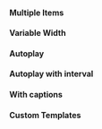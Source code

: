 <rv-bind-content class="pt-3">
  <template>
    <rv-example-tabs handle="bs4-slideshow-1" class="pt-3">
      <template type="single-html-file">
        <bs4-slideshow control-prev-icon-src="{{ 'arrow_carrot_alt.svg' | asset_url }}" control-next-icon-src="{{ 'arrow_carrot_alt.svg' | asset_url }}" indicator-inactive-icon-src="{{ 'icon_circle-empty.svg' | asset_url }}" indicator-active-icon-src="{{ 'icon_circle-selected.svg' | asset_url }}" sticky="true" autoplay="false" autoplay-interval="10000">
          <div class="slideshow-inner">
            <div class="slide col-12 p-0">
              <img lazyload="lazy" class="img-fluid w-100" src="https://picsum.photos/1000/400?random=1" alt="Static Random Image from https://picsum.photos/">
              <div class="slide-caption">
                <h1>bs4-slideshow<br><small>The last bootstrap carousel you'll ever need</small></h1>
              </div>
            </div>
            <div class="slide col-12 p-0">
              <img lazyload="lazy" class="img-fluid w-100" src="https://picsum.photos/1000/400?random=2" alt="Static Random Image from https://picsum.photos/">
            </div>
            <div class="slide col-12 p-0">
              <img lazyload="lazy" class="img-fluid w-100" src="https://picsum.photos/1000/400?random=3" alt="Static Random Image from https://picsum.photos/">
            </div>
            <div class="slide col-12 p-0">
              <img lazyload="lazy" class="img-fluid w-100" src="https://picsum.photos/1000/400?random=4" alt="Static Random Image from https://picsum.photos/">
            </div>
            <div class="slide col-12 p-0">
              <img lazyload="lazy" class="img-fluid w-100" src="https://picsum.photos/1000/400?random=5" alt="Static Random Image from https://picsum.photos/">
            </div>
            <div class="slide col-12 p-0">
              <img lazyload="lazy" class="img-fluid w-100" src="https://picsum.photos/1000/400?random=6" alt="Static Random Image from https://picsum.photos/">
            </div>
            <div class="slide col-12 p-0">
              <img lazyload="lazy" class="img-fluid w-100" src="https://picsum.photos/1000/400?random=7" alt="Static Random Image from https://picsum.photos/">
            </div>
            <div class="slide col-12 p-0">
              <img lazyload="lazy" class="img-fluid w-100" src="https://picsum.photos/1000/400?random=8" alt="Static Random Image from https://picsum.photos/">
            </div>
          </div>
        </bs4-slideshow>
      </template>
    </rv-example-tabs>
  </template>
</rv-bind-content>

#### Multiple Items

<rv-bind-content class="pt-3">
  <template>
    <rv-example-tabs handle="bs4-slideshow-1" class="pt-3">
      <template type="single-html-file">
        <bs4-slideshow control-prev-icon-src="{{ 'arrow_carrot.svg' | asset_url }}" control-next-icon-src="{{ 'arrow_carrot.svg' | asset_url }}" indicator-inactive-icon-src="{{ 'icon_circle-empty.svg' | asset_url }}" indicator-active-icon-src="{{ 'icon_circle-selected.svg' | asset_url }}" slides-to-scroll="3" indicators="false">
          <div class="slideshow-inner">
            <div class="slide col-4">
              <img lazyload="lazy" class="img-fluid w-100" src="https://picsum.photos/1000/400?random=1" alt="Static Random Image from https://picsum.photos/">
            </div>
            <div class="slide col-4">
              <img lazyload="lazy" class="img-fluid w-100" src="https://picsum.photos/1000/400?random=2" alt="Static Random Image from https://picsum.photos/">
            </div>
            <div class="slide col-4">
              <img lazyload="lazy" class="img-fluid w-100" src="https://picsum.photos/1000/400?random=3" alt="Static Random Image from https://picsum.photos/">
            </div>
            <div class="slide col-4">
              <img lazyload="lazy" class="img-fluid w-100" src="https://picsum.photos/1000/400?random=4" alt="Static Random Image from https://picsum.photos/">
            </div>
            <div class="slide col-4">
              <img lazyload="lazy" class="img-fluid w-100" src="https://picsum.photos/1000/400?random=5" alt="Static Random Image from https://picsum.photos/">
            </div>
            <div class="slide col-4">
              <img lazyload="lazy" class="img-fluid w-100" src="https://picsum.photos/1000/400?random=6" alt="Static Random Image from https://picsum.photos/">
            </div>
            <div class="slide col-4">
              <img lazyload="lazy" class="img-fluid w-100" src="https://picsum.photos/1000/400?random=7" alt="Static Random Image from https://picsum.photos/">
            </div>
            <div class="slide col-4">
              <img lazyload="lazy" class="img-fluid w-100" src="https://picsum.photos/1000/400?random=8" alt="Static Random Image from https://picsum.photos/">
            </div>
            <div class="slide col-4">
              <img lazyload="lazy" class="img-fluid w-100" src="https://picsum.photos/1000/400?random=9" alt="Static Random Image from https://picsum.photos/">
            </div>
            <div class="slide col-4">
              <img lazyload="lazy" class="img-fluid w-100" src="https://picsum.photos/1000/400?random=10" alt="Static Random Image from https://picsum.photos/">
            </div>
            <div class="slide col-4">
              <img lazyload="lazy" class="img-fluid w-100" src="https://picsum.photos/1000/400?random=11" alt="Static Random Image from https://picsum.photos/">
            </div>
            <div class="slide col-4">
              <img lazyload="lazy" class="img-fluid w-100" src="https://picsum.photos/1000/400?random=12" alt="Static Random Image from https://picsum.photos/">
            </div>
          </div>
        </bs4-slideshow>
      </template>
    </rv-example-tabs>
  </template>
</rv-bind-content>

#### Variable Width

<rv-bind-content class="pt-3">
  <template>
    <rv-example-tabs handle="bs4-slideshow-1" class="pt-3">
      <template type="single-html-file">
        <bs4-slideshow control-prev-icon-src="{{ 'arrow_carrot.svg' | asset_url }}" control-next-icon-src="{{ 'arrow_carrot.svg' | asset_url }}" indicator-inactive-icon-src="{{ 'icon_circle-empty.svg' | asset_url }}" indicator-active-icon-src="{{ 'icon_circle-selected.svg' | asset_url }}">
          <div class="slideshow-inner align-items-center">
            <div class="slide-placeholder col-3">&nbsp;</div>
            <div class="slide col-6">
              <img lazyload="lazy" class="img-fluid w-100" src="https://picsum.photos/600/600?random=1" alt="Static Random Image from https://picsum.photos/">
            </div>
            <div class="slide col-4">
              <img lazyload="lazy" class="img-fluid w-100" src="https://picsum.photos/1000/400?random=2" alt="Static Random Image from https://picsum.photos/">
            </div>
            <div class="slide col-2">
              <img lazyload="lazy" class="img-fluid w-100" src="https://picsum.photos/1000/400?random=3" alt="Static Random Image from https://picsum.photos/">
            </div>
            <div class="slide col-6">
              <img lazyload="lazy" class="img-fluid w-100" src="https://picsum.photos/1000/400?random=4" alt="Static Random Image from https://picsum.photos/">
            </div>
            <div class="slide col-3">
              <img lazyload="lazy" class="img-fluid w-100" src="https://picsum.photos/1000/400?random=5" alt="Static Random Image from https://picsum.photos/">
            </div>
            <div class="slide col-8">
              <img lazyload="lazy" class="img-fluid w-100" src="https://picsum.photos/1000/400?random=6" alt="Static Random Image from https://picsum.photos/">
            </div>
            <div class="slide col-5">
              <img lazyload="lazy" class="img-fluid w-100" src="https://picsum.photos/1000/400?random=7" alt="Static Random Image from https://picsum.photos/">
            </div>
            <div class="slide col-4">
              <img lazyload="lazy" class="img-fluid w-100" src="https://picsum.photos/1000/400?random=8" alt="Static Random Image from https://picsum.photos/">
            </div>
            <div class="slide-placeholder col-4">&nbsp;</div>
          </div>
        </bs4-slideshow>
      </template>
    </rv-example-tabs>
  </template>
</rv-bind-content>

#### Autoplay

<rv-bind-content class="pt-3">
  <template>
    <rv-example-tabs handle="bs4-slideshow-1" class="pt-3">
      <template type="single-html-file">
        <bs4-slideshow autoplay="false" autoplay-velocity="0.05" control-prev-icon-src="{{ 'arrow_carrot.svg' | asset_url }}" indicator-inactive-icon-src="{{ 'icon_circle-empty.svg' | asset_url }}" indicator-active-icon-src="{{ 'icon_circle-selected.svg' | asset_url }}" control-next-icon-src="{{ 'arrow_carrot.svg' | asset_url }}">
          <div class="slideshow-inner">
            <div class="slide-placeholder col-4">&nbsp;</div>
            <div class="slide col-4">
              <img lazyload="lazy" class="img-fluid w-100" src="https://picsum.photos/1000/400?random=1" alt="Static Random Image from https://picsum.photos/">
            </div>
            <div class="slide col-4">
              <img lazyload="lazy" class="img-fluid w-100" src="https://picsum.photos/1000/400?random=2" alt="Static Random Image from https://picsum.photos/">
            </div>
            <div class="slide col-4">
              <img lazyload="lazy" class="img-fluid w-100" src="https://picsum.photos/1000/400?random=3" alt="Static Random Image from https://picsum.photos/">
            </div>
            <div class="slide col-4">
              <img lazyload="lazy" class="img-fluid w-100" src="https://picsum.photos/1000/400?random=4" alt="Static Random Image from https://picsum.photos/">
            </div>
            <div class="slide col-4">
              <img lazyload="lazy" class="img-fluid w-100" src="https://picsum.photos/1000/400?random=5" alt="Static Random Image from https://picsum.photos/">
            </div>
            <div class="slide col-4">
              <img lazyload="lazy" class="img-fluid w-100" src="https://picsum.photos/1000/400?random=6" alt="Static Random Image from https://picsum.photos/">
            </div>
            <div class="slide col-4">
              <img lazyload="lazy" class="img-fluid w-100" src="https://picsum.photos/1000/400?random=7" alt="Static Random Image from https://picsum.photos/">
            </div>
            <div class="slide col-4">
              <img lazyload="lazy" class="img-fluid w-100" src="https://picsum.photos/1000/400?random=8" alt="Static Random Image from https://picsum.photos/">
            </div>
            <div class="slide-placeholder col-4">&nbsp;</div>
          </div>
        </bs4-slideshow>
      </template>
    </rv-example-tabs>
  </template>
</rv-bind-content>

#### Autoplay with interval

<rv-bind-content class="pt-3">
  <template>
    <rv-example-tabs handle="bs4-slideshow-1" class="pt-3">
      <template type="single-html-file">
        <h2 class="text-center"></h2>
        <bs4-slideshow autoplay="false" autoplay-interval="4000" control-prev-icon-src="{{ 'arrow_carrot.svg' | asset_url }}" indicator-inactive-icon-src="{{ 'icon_circle-empty.svg' | asset_url }}" indicator-active-icon-src="{{ 'icon_circle-selected.svg' | asset_url }}" control-next-icon-src="{{ 'arrow_carrot.svg' | asset_url }}">
          <div class="slideshow-inner">
            <div class="slide-placeholder col-4">&nbsp;</div>
            <div class="slide col-4">
              <img lazyload="lazy" class="img-fluid w-100" src="https://picsum.photos/1000/400?random=1" alt="Static Random Image from https://picsum.photos/">
            </div>
            <div class="slide col-4">
              <img lazyload="lazy" class="img-fluid w-100" src="https://picsum.photos/1000/400?random=2" alt="Static Random Image from https://picsum.photos/">
            </div>
            <div class="slide col-4">
              <img lazyload="lazy" class="img-fluid w-100" src="https://picsum.photos/1000/400?random=3" alt="Static Random Image from https://picsum.photos/">
            </div>
            <div class="slide col-4">
              <img lazyload="lazy" class="img-fluid w-100" src="https://picsum.photos/1000/400?random=4" alt="Static Random Image from https://picsum.photos/">
            </div>
            <div class="slide col-4">
              <img lazyload="lazy" class="img-fluid w-100" src="https://picsum.photos/1000/400?random=5" alt="Static Random Image from https://picsum.photos/">
            </div>
            <div class="slide col-4">
              <img lazyload="lazy" class="img-fluid w-100" src="https://picsum.photos/1000/400?random=6" alt="Static Random Image from https://picsum.photos/">
            </div>
            <div class="slide col-4">
              <img lazyload="lazy" class="img-fluid w-100" src="https://picsum.photos/1000/400?random=7" alt="Static Random Image from https://picsum.photos/">
            </div>
            <div class="slide col-4">
              <img lazyload="lazy" class="img-fluid w-100" src="https://picsum.photos/1000/400?random=8" alt="Static Random Image from https://picsum.photos/">
            </div>
            <div class="slide-placeholder col-4">&nbsp;</div>
          </div>
        </bs4-slideshow>
      </template>
    </rv-example-tabs>
  </template>
</rv-bind-content>

#### With captions

<rv-bind-content class="pt-3">
  <template>
    <rv-example-tabs handle="bs4-slideshow-1" class="pt-3">
      <template type="single-html-file">
        <bs4-slideshow control-prev-icon-src="{{ 'arrow_carrot.svg' | asset_url }}" control-next-icon-src="{{ 'arrow_carrot.svg' | asset_url }}" indicator-inactive-icon-src="{{ 'icon_circle-empty.svg' | asset_url }}" indicator-active-icon-src="{{ 'icon_circle-selected.svg' | asset_url }}" sticky="true">
          <div class="slideshow-inner">
            <div class="slide col-12">
              <img lazyload="lazy" class="img-fluid w-100" src="https://picsum.photos/1000/400?random=1" alt="Static Random Image from https://picsum.photos/">
              <div class="slide-caption">
                <h5>First slide label</h5>
                <p>Nulla vitae elit libero, a pharetra augue mollis interdum.</p>
              </div>
            </div>
            <div class="slide col-12">
              <img lazyload="lazy" class="img-fluid w-100" src="https://picsum.photos/1000/400?random=2" alt="Static Random Image from https://picsum.photos/">
              <div class="slide-caption">
                <h5>Second slide label</h5>
                <p>Lorem ipsum dolor sit amet, consectetur adipiscing elit.</p>
              </div>
            </div>
            <div class="slide col-12">
              <img lazyload="lazy" class="img-fluid w-100" src="https://picsum.photos/1000/400?random=3" alt="Static Random Image from https://picsum.photos/">
              <div class="slide-caption">
                <h5>Third slide label</h5>
                <p>Praesent commodo cursus magna, vel scelerisque nisl consectetur.</p>
              </div>
            </div>
          </div>
        </bs4-slideshow>
      </template>
    </rv-example-tabs>
  </template>
</rv-bind-content>

#### Custom Templates

<rv-bind-content class="pt-3">
  <template>
    <rv-example-tabs handle="bs4-slideshow-1" class="pt-3">
      <template type="single-html-file">
        <bs4-slideshow sticky="true">
          <div class="slideshow-inner">
            <div class="slide-placeholder col-2">&nbsp;</div>
            <div class="slide col-7 p-2">
              <img lazyload="lazy" class="img-fluid w-100" src="https://picsum.photos/1000/400?random=1" alt="Static Random Image from https://picsum.photos/">
            </div>
            <div class="slide col-7 p-2">
              <img lazyload="lazy" class="img-fluid w-100" src="https://picsum.photos/1000/400?random=2" alt="Static Random Image from https://picsum.photos/">
            </div>
            <div class="slide col-7 p-2">
              <img lazyload="lazy" class="img-fluid w-100" src="https://picsum.photos/1000/400?random=3" alt="Static Random Image from https://picsum.photos/">
            </div>
            <div class="slide col-7 p-2">
              <img lazyload="lazy" class="img-fluid w-100" src="https://picsum.photos/1000/400?random=4" alt="Static Random Image from https://picsum.photos/">
            </div>
            <div class="slide col-7 p-2">
              <img lazyload="lazy" class="img-fluid w-100" src="https://picsum.photos/1000/400?random=5" alt="Static Random Image from https://picsum.photos/">
            </div>
            <div class="slide col-7 p-2">
              <img lazyload="lazy" class="img-fluid w-100" src="https://picsum.photos/1000/400?random=6" alt="Static Random Image from https://picsum.photos/">
            </div>
            <div class="slide col-7 p-2">
              <img lazyload="lazy" class="img-fluid w-100" src="https://picsum.photos/1000/400?random=7" alt="Static Random Image from https://picsum.photos/">
            </div>
            <div class="slide col-7 p-2">
              <img lazyload="lazy" class="img-fluid w-100" src="https://picsum.photos/1000/400?random=8" alt="Static Random Image from https://picsum.photos/">
            </div>
            <div class="slide-placeholder col-2">&nbsp;</div>
          </div>
          <template type="controls">
            <button class="btn btn-link carousel-control-prev" role="button" data-slide="prev" rv-on-click="prev">
              <span class="carousel-control-prev-icon" aria-hidden="true"></span>
              <span class="sr-only">Previous</span>
            <button class="btn btn-link carousel-control-next" role="button" data-slide="next" rv-on-click="next">
              <span class="carousel-control-next-icon" aria-hidden="true"></span>
              <span class="sr-only">Next</span>
            </button>
          </template>
          <template type="indicators">
            <ol class="carousel-indicators">
              <li rv-each-slide="items" rv-class-active="slide.active" rv-on-click="goTo | args slide.index"></li>
            </ol>
          </template>
        </bs4-slideshow>
      </template>
    </rv-example-tabs>
  </template>
</rv-bind-content>
